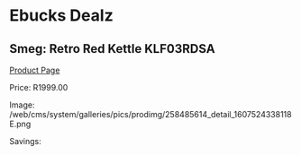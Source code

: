 
# Ebucks Dealz
## Smeg: Retro Red Kettle KLF03RDSA
[Product Page](https://www.ebucks.com/web/shop/productSelected.do?prodId=1231082608&catId=1196428103)

Price: R1999.00

Image: /web/cms/system/galleries/pics/prodimg/258485614_detail_1607524338118 E.png

Savings: 


	